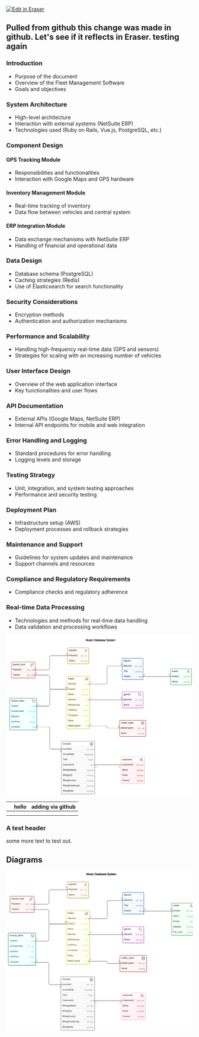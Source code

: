 <p><a target="_blank" href="https://app.eraser.io/workspace/5dEz50e4WefNpST7rfxx" id="edit-in-eraser-github-link"><img alt="Edit in Eraser" src="https://firebasestorage.googleapis.com/v0/b/second-petal-295822.appspot.com/o/images%2Fgithub%2FOpen%20in%20Eraser.svg?alt=media&amp;token=968381c8-a7e7-472a-8ed6-4a6626da5501"></a></p>

## Pulled from github this change was made in github. Let's see if it reflects in Eraser. testing again
### Introduction
- Purpose of the document
- Overview of the Fleet Management Software
- Goals and objectives
### System Architecture
- High-level architecture
- Interaction with external systems (NetSuite ERP)
- Technologies used (Ruby on Rails, Vue.js, PostgreSQL, etc.)
### Component Design
#### GPS Tracking Module
- Responsibilities and functionalities
- Interaction with Google Maps and GPS hardware
#### Inventory Management Module
- Real-time tracking of inventory
- Data flow between vehicles and central system
#### ERP Integration Module
- Data exchange mechanisms with NetSuite ERP
- Handling of financial and operational data
### Data Design
- Database schema (PostgreSQL)
- Caching strategies (Redis)
- Use of Elasticsearch for search functionality
### Security Considerations
- Encryption methods
- Authentication and authorization mechanisms
### Performance and Scalability
- Handling high-frequency real-time data (GPS and sensors)
- Strategies for scaling with an increasing number of vehicles
### User Interface Design
- Overview of the web application interface
- Key functionalities and user flows
### API Documentation
- External APIs (Google Maps, NetSuite ERP)
- Internal API endpoints for mobile and web integration
### Error Handling and Logging
- Standard procedures for error handling
- Logging levels and storage
### Testing Strategy
- Unit, integration, and system testing approaches
- Performance and security testing
### Deployment Plan
- Infrastructure setup (AWS)
- Deployment processes and rollback strategies
### Maintenance and Support
- Guidelines for system updates and maintenance
- Support channels and resources
### Compliance and Regulatory Requirements
- Compliance checks and regulatory adherence
### Real-time Data Processing
- Technologies and methods for real-time data handling
- Data validation and processing workflows

![image.png](/.eraser/5dEz50e4WefNpST7rfxx___KLsHjkV4v8N66qoTkgtZV0vg9Ew1___T_0NcHNvofTFbAoR78hlm.png "image.png")

|  | hello | adding via github |
| ----- | ----- | ----- |
|  |  |  |
|  |  |  |
### A test header
some more text to test out. 


<!-- eraser-additional-content -->
## Diagrams
<!-- eraser-additional-files -->
<a href="/test/test file-Music Database System-1.eraserdiagram" data-element-id="MZp6YBnj86LQVfWPniy2m"><img src="/.eraser/5dEz50e4WefNpST7rfxx___KLsHjkV4v8N66qoTkgtZV0vg9Ew1___---diagram----4a08e54d3a360479b40de8fc6c0e2098-Music-Database-System.png" alt="" data-element-id="MZp6YBnj86LQVfWPniy2m" /></a>
<!-- end-eraser-additional-files -->
<!-- end-eraser-additional-content -->
<!--- Eraser file: https://app.eraser.io/workspace/5dEz50e4WefNpST7rfxx --->